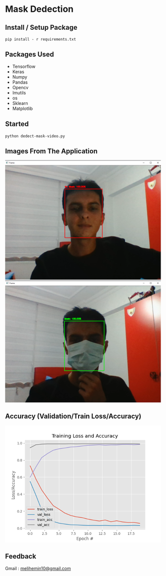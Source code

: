 # Mask Dedection

## Install / Setup Package

```
pip install - r requirements.txt
```

## Packages Used
  - Tensorflow
  - Keras
  - Numpy
  - Pandas
  - Opencv
  - Imutils
  - os
  - Sklearn
  - Matplotlib

## Started

```
python dedect-mask-video.py
```

## Images From The Application

![](https://github.com/Melihemin/mask-dedection/blob/main/screenshot/nomask.png)
![](https://github.com/Melihemin/mask-dedection/blob/main/screenshot/mask.png)

## Accuracy (Validation/Train Loss/Accuracy)

![](https://github.com/Melihemin/mask-dedection/blob/main/plot.png)

## Feedback
Gmail : melihemin10@gmail.com
